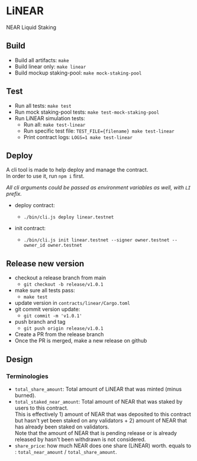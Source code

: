 # LiNEAR
NEAR Liquid Staking

## Build
- Build all artifacts: `make`
- Build linear only: `make linear`
- Build mockup staking-pool: `make mock-staking-pool`

## Test
- Run all tests: `make test`
- Run mock staking-pool tests: `make test-mock-staking-pool`
- Run LiNEAR simulation tests:
  - Run all: `make test-linear`
  - Run specific test file: `TEST_FILE={filename} make test-linear`
  - Print contract logs: `LOGS=1 make test-linear`

## Deploy
A cli tool is made to help deploy and manage the contract.     
In order to use it, run `npm i` first.        

*All cli arguments could be passed as environment variables as well, with `LI` prefix.*     

- deploy contract:
  - `./bin/cli.js deploy linear.testnet`

- init contract:
  - `./bin/cli.js init linear.testnet --signer owner.testnet --owner_id owner.testnet`

## Release new version
- checkout a release branch from main
  - `git checkout -b release/v1.0.1`
- make sure all tests pass:
  - `make test`
- update version in `contracts/linear/Cargo.toml`
- git commit version update:
  -  `git commit -m 'v1.0.1'`
- push branch and tag
  - `git push origin release/v1.0.1`
- Create a PR from the release branch
- Once the PR is merged, make a new release on github

## Design

### Terminologies
- `total_share_amount`: Total amount of LiNEAR that was minted (minus burned).
- `total_staked_near_amount`: Total amount of NEAR that was staked by users to this contract.     
  This is effectively 1) amount of NEAR that was deposited to this contract but hasn't yet been staked on any validators + 2) amount of NEAR that has already been staked on validators.    
  Note that the amount of NEAR that is pending release or is already released by hasn't been withdrawn is not considered.
- `share_price`: how much NEAR does one share (LiNEAR) worth. equals to : `total_near_amount` / `total_share_amount`.
